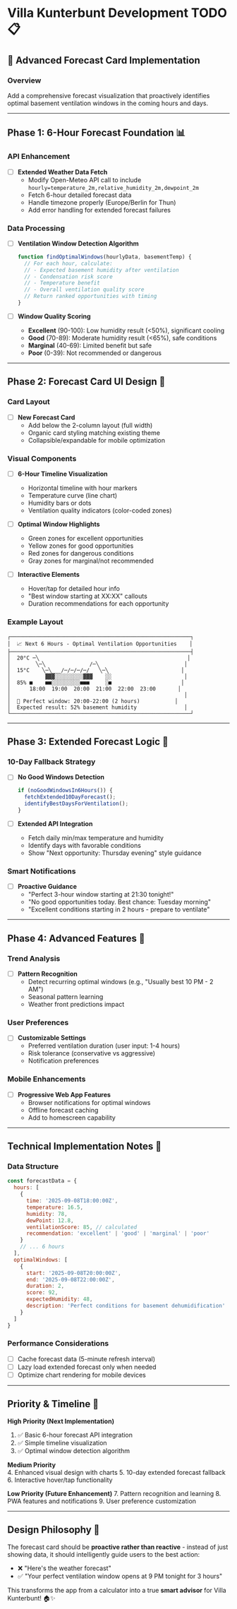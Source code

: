 # Villa Kunterbunt Development TODO 📋

## 🚀 Advanced Forecast Card Implementation

### Overview
Add a comprehensive forecast visualization that proactively identifies optimal basement ventilation windows in the coming hours and days.

---

## Phase 1: 6-Hour Forecast Foundation 📊

### API Enhancement
- [ ] **Extended Weather Data Fetch**
  - Modify Open-Meteo API call to include `hourly=temperature_2m,relative_humidity_2m,dewpoint_2m`
  - Fetch 6-hour detailed forecast data  
  - Handle timezone properly (Europe/Berlin for Thun)
  - Add error handling for extended forecast failures

### Data Processing
- [ ] **Ventilation Window Detection Algorithm**
  ```javascript
  function findOptimalWindows(hourlyData, basementTemp) {
    // For each hour, calculate:
    // - Expected basement humidity after ventilation
    // - Condensation risk score
    // - Temperature benefit
    // - Overall ventilation quality score
    // Return ranked opportunities with timing
  }
  ```

- [ ] **Window Quality Scoring**
  - **Excellent** (90-100): Low humidity result (<50%), significant cooling
  - **Good** (70-89): Moderate humidity result (<65%), safe conditions
  - **Marginal** (40-69): Limited benefit but safe
  - **Poor** (0-39): Not recommended or dangerous

---

## Phase 2: Forecast Card UI Design 🎨

### Card Layout
- [ ] **New Forecast Card**
  - Add below the 2-column layout (full width)
  - Organic card styling matching existing theme
  - Collapsible/expandable for mobile optimization

### Visual Components
- [ ] **6-Hour Timeline Visualization**
  - Horizontal timeline with hour markers
  - Temperature curve (line chart)
  - Humidity bars or dots
  - Ventilation quality indicators (color-coded zones)
  
- [ ] **Optimal Window Highlights**
  - Green zones for excellent opportunities
  - Yellow zones for good opportunities  
  - Red zones for dangerous conditions
  - Gray zones for marginal/not recommended

- [ ] **Interactive Elements**
  - Hover/tap for detailed hour info
  - "Best window starting at XX:XX" callouts
  - Duration recommendations for each opportunity

### Example Layout
```
┌─────────────────────────────────────────────────────────┐
│  📈 Next 6 Hours - Optimal Ventilation Opportunities    │
├─────────────────────────────────────────────────────────┤
│  20°C ─╲                                               │
│        ╲─╲              /─╲                           │
│  15°C    ╲─╲___/─/─/─/─/   ╲─╲                       │
│           ▓▓▓░░░░░░░░░▓▓▓    ░░                       │
│  85% ■    ■■░░░░░░░░░■■■     ░■                      │
│      18:00  19:00  20:00  21:00  22:00  23:00       │
│                                                       │
│  🌟 Perfect window: 20:00-22:00 (2 hours)           │
│  Expected result: 52% basement humidity               │
└─────────────────────────────────────────────────────────┘
```

---

## Phase 3: Extended Forecast Logic 📅

### 10-Day Fallback Strategy
- [ ] **No Good Windows Detection**
  ```javascript
  if (noGoodWindowsIn6Hours()) {
    fetchExtended10DayForecast();
    identifyBestDaysForVentilation();
  }
  ```

- [ ] **Extended API Integration**
  - Fetch daily min/max temperature and humidity
  - Identify days with favorable conditions
  - Show "Next opportunity: Thursday evening" style guidance

### Smart Notifications
- [ ] **Proactive Guidance**
  - "Perfect 3-hour window starting at 21:30 tonight!"
  - "No good opportunities today. Best chance: Tuesday morning"
  - "Excellent conditions starting in 2 hours - prepare to ventilate"

---

## Phase 4: Advanced Features 🔮

### Trend Analysis
- [ ] **Pattern Recognition**
  - Detect recurring optimal windows (e.g., "Usually best 10 PM - 2 AM")
  - Seasonal pattern learning
  - Weather front predictions impact

### User Preferences
- [ ] **Customizable Settings**
  - Preferred ventilation duration (user input: 1-4 hours)
  - Risk tolerance (conservative vs aggressive)
  - Notification preferences

### Mobile Enhancements
- [ ] **Progressive Web App Features**
  - Browser notifications for optimal windows
  - Offline forecast caching
  - Add to homescreen capability

---

## Technical Implementation Notes 🔧

### Data Structure
```javascript
const forecastData = {
  hours: [
    {
      time: '2025-09-08T18:00:00Z',
      temperature: 16.5,
      humidity: 78,
      dewPoint: 12.8,
      ventilationScore: 85, // calculated
      recommendation: 'excellent' | 'good' | 'marginal' | 'poor'
    }
    // ... 6 hours
  ],
  optimalWindows: [
    {
      start: '2025-09-08T20:00:00Z',
      end: '2025-09-08T22:00:00Z', 
      duration: 2,
      score: 92,
      expectedHumidity: 48,
      description: 'Perfect conditions for basement dehumidification'
    }
  ]
}
```

### Performance Considerations
- [ ] Cache forecast data (5-minute refresh interval)
- [ ] Lazy load extended forecast only when needed
- [ ] Optimize chart rendering for mobile devices

---

## Priority & Timeline 📆

**High Priority (Next Implementation)**
1. ✅ Basic 6-hour forecast API integration
2. ✅ Simple timeline visualization
3. ✅ Optimal window detection algorithm

**Medium Priority**  
4. Enhanced visual design with charts
5. 10-day extended forecast fallback
6. Interactive hover/tap functionality

**Low Priority (Future Enhancement)**
7. Pattern recognition and learning
8. PWA features and notifications
9. User preference customization

---

## Design Philosophy 🎯

The forecast card should be **proactive rather than reactive** - instead of just showing data, it should intelligently guide users to the best action:

- ❌ "Here's the weather forecast" 
- ✅ "Your perfect ventilation window opens at 9 PM tonight for 3 hours"

This transforms the app from a calculator into a true **smart advisor** for Villa Kunterbunt! 🏠✨